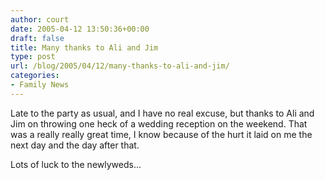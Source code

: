 ```yaml
---
author: court
date: 2005-04-12 13:50:36+00:00
draft: false
title: Many thanks to Ali and Jim
type: post
url: /blog/2005/04/12/many-thanks-to-ali-and-jim/
categories:
- Family News
---
```


Late to the party as usual, and I have no real excuse, but thanks to Ali and Jim on throwing one heck of a wedding reception on the weekend.  That was a really really great time, I know because of the hurt it laid on me the next day and the day after that.

Lots of luck to the newlyweds...
